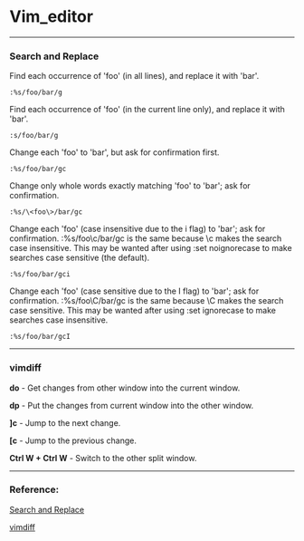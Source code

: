 # Vim_editor
-----
<h3>
Search and Replace
</h3>

Find each occurrence of 'foo' (in all lines), and replace it with 'bar'.     
    
    :%s/foo/bar/g


Find each occurrence of 'foo' (in the current line only), and replace it with 'bar'. 

    :s/foo/bar/g


Change each 'foo' to 'bar', but ask for confirmation first. 

    :%s/foo/bar/gc


Change only whole words exactly matching 'foo' to 'bar'; ask for confirmation. 

    :%s/\<foo\>/bar/gc


Change each 'foo' (case insensitive due to the i flag) to 'bar'; ask for confirmation. 
:%s/foo\c/bar/gc is the same because \c makes the search case insensitive. 
This may be wanted after using :set noignorecase to make searches case sensitive (the default). 

    :%s/foo/bar/gci


Change each 'foo' (case sensitive due to the I flag) to 'bar'; ask for confirmation. 
:%s/foo\C/bar/gc is the same because \C makes the search case sensitive. 
This may be wanted after using :set ignorecase to make searches case insensitive. 

    :%s/foo/bar/gcI
--------------
<h3>
vimdiff
</h3>

<strong>do</strong> - Get changes from other window into the current window.

<strong>dp</strong> - Put the changes from current window into the other window.

<strong>]c</strong> - Jump to the next change.

<strong>[c</strong> - Jump to the previous change.

<strong>Ctrl W + Ctrl W</strong> - Switch to the other split window.

---
<h3>
Reference:
</h3>

<a href="http://vim.wikia.com/wiki/Search_and_replace"> Search and Replace </a>

<a href="http://amjith.blogspot.com/2008/08/quick-and-dirty-vimdiff-tutorial.html"> vimdiff </a>

